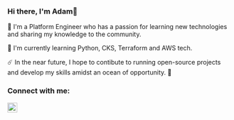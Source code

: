 ### Hi there, I'm Adam👋

🔭 I'm a Platform Engineer who has a passion for learning new technologies and sharing my knowledge to the community.

🌱 I'm currently learning Python, CKS, Terraform and AWS tech.

☄️️ In the near future, I hope to contibute to running open-source projects and develop my skills amidst an ocean of opportunity. 🌊

### Connect with me:

[<img align="left" alt="codeSTACKr | LinkedIn" width="22px" src="https://cdn.jsdelivr.net/npm/simple-icons@v3/icons/linkedin.svg" />][linkedin]

<br />


[linkedin]: https://www.linkedin.com/in/adam-osman-90/

<!--
*mohamedA007/mohamedA007* is a ✨ special ✨ repository because its `README.md` (this file) appears on your GitHub profile.

Here are some ideas to get you started:

- 🔭 I’m currently working on ...
- 🌱 I’m currently learning ...
- 👯 I’m looking to collaborate on ...
- 🤔 I’m looking for help with ...
- 💬 Ask me about ...
- 📫 How to reach me: ...
- 😄 Pronouns: ...
- ⚡ Fun fact: ...
-->
